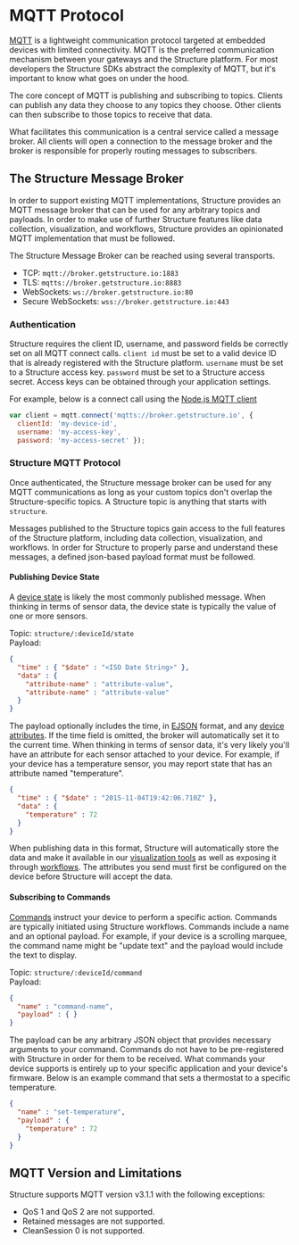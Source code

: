 # MQTT Protocol

<a href="http://mqtt.org" target="_blank">MQTT</a> is a lightweight communication protocol targeted at embedded devices with limited connectivity. MQTT is the preferred communication mechanism between your gateways and the Structure platform. For most developers the Structure SDKs abstract the complexity of MQTT, but it's important to know what goes on under the hood.

The core concept of MQTT is publishing and subscribing to topics. Clients can publish any data they choose to any topics they choose. Other clients can then subscribe to those topics to receive that data.

What facilitates this communication is a central service called a message broker. All clients will open a connection to the message broker and the broker is responsible for properly routing messages to subscribers.

## The Structure Message Broker

In order to support existing MQTT implementations, Structure provides an MQTT message broker that can be used for any arbitrary topics and payloads. In order to make use of further Structure features like data collection, visualization, and workflows, Structure provides an opinionated MQTT implementation that must be followed.

The Structure Message Broker can be reached using several transports.

* TCP: `mqtt://broker.getstructure.io:1883`
* TLS: `mqtts://broker.getstructure.io:8883`
* WebSockets: `ws://broker.getstructure.io:80`
* Secure WebSockets: `wss://broker.getstructure.io:443`

### Authentication

Structure requires the client ID, username, and password fields be correctly set on all MQTT connect calls. `client id` must be set to a valid device ID that is already registered with the Structure platform. `username` must be set to a Structure access key. `password` must be set to a Structure access secret. Access keys can be obtained through your application settings.

For example, below is a connect call using the <a href="https://github.com/mqttjs/MQTT.js" target="_blank">Node.js MQTT client</a>

```javascript
var client = mqtt.connect('mqtts://broker.getstructure.io', {
  clientId: 'my-device-id',
  username: 'my-access-key',
  password: 'my-access-secret' });
```

### Structure MQTT Protocol
Once authenticated, the Structure message broker can be used for any MQTT communications as long as your custom topics don't overlap the Structure-specific topics. A Structure topic is anything that starts with `structure`.

Messages published to the Structure topics gain access to the full features of the Structure platform, including data collection, visualization, and workflows. In order for Structure to properly parse and understand these messages, a defined json-based payload format must be followed.

#### Publishing Device State

A [device state](/devices/state) is likely the most commonly published message. When thinking in terms of sensor data, the device state is typically the value of one or more sensors.

Topic: `structure/:deviceId/state`<br />
Payload:

```json
{
  "time" : { "$date" : "<ISO Date String>" },
  "data" : {
    "attribute-name" : "attribute-value",
    "attribute-name" : "attribute-value"
  }
}
```

The payload optionally includes the time, in <a href="https://docs.mongodb.org/manual/reference/mongodb-extended-json" target="_blank">EJSON</a> format, and any [device attributes](/devices/overview). If the time field is omitted, the broker will automatically set it to the current time. When thinking in terms of sensor data, it's very likely you'll have an attribute for each sensor attached to your device. For example, if your device has a temperature sensor, you may report state that has an attribute named "temperature".

```json
{
  "time" : { "$date" : "2015-11-04T19:42:06.710Z" },
  "data" : {
    "temperature" : 72
  }
}
```

When publishing data in this format, Structure will automatically store the data and make it available in our [visualization tools](/dashboards/overview) as well as exposing it through [workflows](workflows/overview). The attributes you send must first be configured on the device before Structure will accept the data.

#### Subscribing to Commands

[Commands](/devices/commands) instruct your device to perform a specific action. Commands are typically initiated using Structure workflows. Commands include a name and an optional payload. For example, if your device is a scrolling marquee, the command name might be "update text" and the payload would include the text to display.

Topic: `structure/:deviceId/command`<br />
Payload:

```json
{
  "name" : "command-name",
  "payload" : { }
}
```

The payload can be any arbitrary JSON object that provides necessary arguments to your command. Commands do not have to be pre-registered with Structure in order for them to be received. What commands your device supports is entirely up to your specific application and your device's firmware. Below is an example command that sets a thermostat to a specific temperature.

```json
{
  "name" : "set-temperature",
  "payload" : {
    "temperature" : 72
  }
}
```

## MQTT Version and Limitations

Structure supports MQTT version v3.1.1 with the following exceptions:

* QoS 1 and QoS 2 are not supported.
* Retained messages are not supported.
* CleanSession 0 is not supported.
